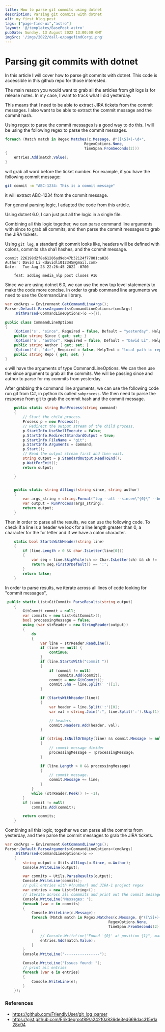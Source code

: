 ```yaml
---
title: How to parse git commits using dotnet
description: Parsing git commits with dotnet
alt: my first blog post
tags: ["page-find-ui","astro"]
layout: '@/templates/BasePost.astro'
pubDate: Sunday, 13 August 2022 13:00:00 GMT
imgSrc: '/imgs/2022/dall-e/pagefindCorgi.png'
---
```


# Parsing git commits with dotnet

In this article I will cover how to parse git commits with dotnet. This code is accessible in this github repo for those interested.

The main reason you would want to grab all the articles from git logs is for release notes. In my case, I want to track what I did yesterday.

This means that I need to be able to extract JIRA tickets from the commit messages. I also want to be able to extract the commit message and the commit hash.

Using regex to parse the commit messages is a good way to do this. I will be using the following regex to parse the commit messages.

```csharp
foreach (Match match in Regex.Matches(c.Message, @"([\S]+)-\d+",
                                    RegexOptions.None,
                                    TimeSpan.FromSeconds(2)))
{
    entries.Add(match.Value);
}
```

will grab all word before the ticket number. For example, if you have the following commit message:

```bash
git commit -m "ABC-1234: This is a commit message"
```

it will extract ABC-1234 from the commit message.

For general parsing logic, I adapted the code from this article.


Using dotnet 6.0, I can just put all the logic in a single file. 


Combining all this logic together, we can parse command line arguments with since to grab all commits, and then parse the commit messages to grab the JIRA tickets.

Using `git log`, a standard git commit looks like, headers will be defined with colons, commits sha sha1 hashes, and the commit message.

```
commit 226198d2f8e61206ad9eb47b32124f77801ca026
Author: David Li <davidli012345@gmail.com>
Date:   Tue Aug 23 22:26:45 2022 -0700

    feat: adding media_nlp post closes #16
```


Since we are using dotnet 6.0, we can use the new top level statements to make the code more concise. In order to grab command line arguments we need to use the CommandLine library.

```csharp
var cmdArgs = Environment.GetCommandLineArgs();
Parser.Default.ParseArguments<CommandLineOptions>(cmdArgs)
    .WithParsed<CommandLineOptions>(o =>{});

public class CommandLineOptions
{
    [Option('s', "since", Required = false, Default = "yesterday", HelpText = "Since Time")]
    public string Since { get; set; }
    [Option('a', "author", Required = false, Default = "David Li", HelpText = "Author to search git logs for")]
    public string Author { get; set; }
    [Option('d', "dir", Required = false, HelpText = "local path to repository to parse")]
    public string Repo { get; set; }
}
```

`o` will have the arguments of type CommandLineOptions. We can then use the since argument to grab all the commits. We will be passing since and author to parse for my commits from yesterday.

After grabbing the command line arguments, we can use the following code run git from C#, in python its called `subprocess`. We then need to parse the response from git to grab the commit hash and the commit message.

```csharp
    public static string RunProcess(string command)
    {
        // Start the child process.
        Process p = new Process();
        // Redirect the output stream of the child process.
        p.StartInfo.UseShellExecute = false;
        p.StartInfo.RedirectStandardOutput = true;
        p.StartInfo.FileName = "git";
        p.StartInfo.Arguments = command;
        p.Start();
        // Read the output stream first and then wait.
        string output = p.StandardOutput.ReadToEnd();
        p.WaitForExit();
        return output;

    }


    public static string AllLogs(string since, string author)
    {
        var args_string = string.Format("log --all --since=\"{0}\" --before=0am --author=\"{1}\"", since, author);
        var output = RunProcess(args_string);
        return output;
    }
```

Then in order to parse all the results, we can use the following code. To check if a line is a header we look for a line length greater than 0, a character for the for letter and if we have a colon character.

```csharp
    static bool StartsWithHeader(string line)
    {
        if (line.Length > 0 && char.IsLetter(line[0]))
        {
            var seq = line.SkipWhile(ch => Char.IsLetter(ch) && ch != ':');
            return seq.FirstOrDefault() == ':';
        }
        return false;
    }
```

In order to parse results, we iterate across all lines of code looking for "commit messages",


```csharp
 public static List<GitCommit> ParseResults(string output)
    {
        GitCommit commit = null;
        var commits = new List<GitCommit>();
        bool processingMessage = false;
        using (var strReader = new StringReader(output))
        {
            do
            {
                var line = strReader.ReadLine();
                if (line == null) {
                    continue;
                } 
                if (line.StartsWith("commit "))
                {
                    if (commit != null)
                        commits.Add(commit);
                    commit = new GitCommit();
                    commit.Sha = line.Split(' ')[1];
                }

                if (StartsWithHeader(line))
                {
                    var header = line.Split(':')[0];
                    var val = string.Join(":", line.Split(':').Skip(1)).Trim();

                    // headers
                    commit.Headers.Add(header, val);
                }

                if (string.IsNullOrEmpty(line) && commit.Message != null)
                {
                    // commit message divider
                    processingMessage = !processingMessage;
                }

                if (line.Length > 0 && processingMessage)
                {
                    // commit message.
                    commit.Message += line;
                }
            }
            while (strReader.Peek() != -1);
        }
        if (commit != null)
            commits.Add(commit);

        return commits;
    }
```

Combining all this logic, together we can parse all the commits from yesterday, and then parse the commit messages to grab the JIRA tickets.

```csharp
var cmdArgs = Environment.GetCommandLineArgs();
Parser.Default.ParseArguments<CommandLineOptions>(cmdArgs)
    .WithParsed<CommandLineOptions>(o =>
    {
        string output = Utils.AllLogs(o.Since, o.Author);
        Console.WriteLine(output);

        var commits = Utils.ParseResults(output);
        Console.WriteLine(commits);
        // pull entries with #{number} and JIRA-1 project regex
        var entries = new List<String>();
        // iterate across all commmits and print out the commit message
        Console.WriteLine("Messages: ");
        foreach (var c in commits)
        {
            Console.WriteLine(c.Message);
            foreach (Match match in Regex.Matches(c.Message, @"([\S]+)-\d+",
                                               RegexOptions.None,
                                               TimeSpan.FromSeconds(2)))
            {
                // Console.WriteLine("Found '{0}' at position {1}", match.Value, match.Index);
                entries.Add(match.Value);
            }
        }
        Console.WriteLine("----------------");

        Console.WriteLine("Issues found: ");
        // print all entries
        foreach (var e in entries)
        {
            Console.WriteLine(e);
        }
    });
```

### References

* https://github.com/FriendlyUser/git_log_parser
* https://gist.github.com/Erikdegroot89/a242f0a836de3ed669dac315e1a28c04
